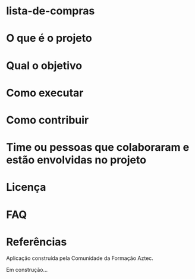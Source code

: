 # lista-de-compras

# O que é o projeto


# Qual o objetivo


# Como executar


# Como contribuir


# Time ou pessoas que colaboraram e estão envolvidas no projeto


# Licença


# FAQ


# Referências
Aplicação construída pela Comunidade da Formação Aztec.


Em construção...

